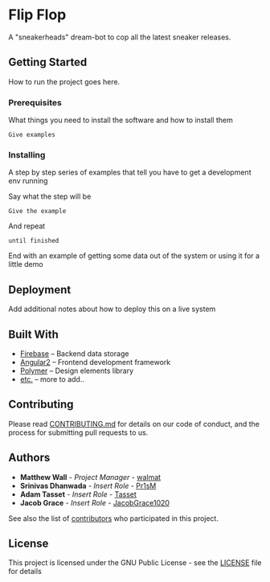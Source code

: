 # Flip Flop

A "sneakerheads" dream-bot to cop all the latest sneaker releases.

## Getting Started

How to run the project goes here.

### Prerequisites

What things you need to install the software and how to install them

```
Give examples
```

### Installing

A step by step series of examples that tell you have to get a development env running

Say what the step will be

```
Give the example
```

And repeat

```
until finished
```

End with an example of getting some data out of the system or using it for a little demo

## Deployment

Add additional notes about how to deploy this on a live system

## Built With

* [Firebase](https://firebase.google.com) – Backend data storage
* [Angular2](https://angular.io) – Frontend development framework
* [Polymer](https://elements.polymer-project.org) – Design elements library 
* [etc.]() – more to add..


## Contributing

Please read [CONTRIBUTING.md](https://gist.github.com/walmat/) for details on our code of conduct, and the process for submitting pull requests to us.

## Authors

* **Matthew Wall** - *Project Manager* - [walmat](https://github.com/walmat)
* **Srinivas Dhanwada** - *Insert Role* - [Pr1sM](https://github.com/Pr1sM)
* **Adam Tasset** - *Insert Role* - [Tasset](https://github.com/Tasset)
* **Jacob Grace** - *Insert Role* - [JacobGrace1020](https://github.com/JacobGrace1020)


See also the list of [contributors](https://github.com/your/project/contributors) who participated in this project.

## License

This project is licensed under the GNU Public License - see the [LICENSE](LICENSE.md) file for details

